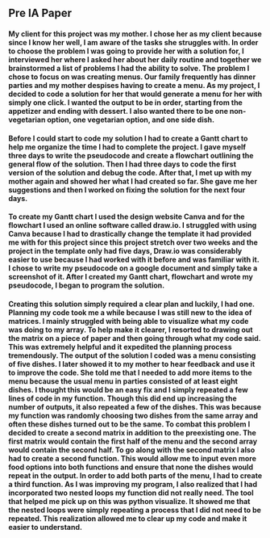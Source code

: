 ## Pre IA Paper

#### My client for this project was my mother. I chose her as my client because since I know her well, I am aware of the tasks she struggles with. In order to choose the problem I was going to provide her with a solution for, I interviewed her where I asked her about her daily routine and together we brainstormed a list of problems I had the ability to solve. The problem I chose to focus on was creating menus. Our family frequently has dinner parties and my mother despises having to create a menu. As my project, I decided to code a solution for her that would generate a menu for her with simply one click. I wanted the output to be in order, starting from the appetizer and ending with dessert. I also wanted there to be one non-vegetarian option, one vegetarian option, and one side dish.

#### Before I could start to code my solution I had to create a Gantt chart to help me organize the time I had to complete the project. I gave myself three days to write the pseudocode and create a flowchart outlining the general flow of the solution. Then I had three days to code the first version of the solution and debug the code. After that, I met up with my mother again and showed her what I had created so far. She gave me her suggestions and then I worked on fixing the solution for the next four days.

#### To create my Gantt chart I used the design website Canva and for the flowchart I used an online software called draw.io. I struggled with using Canva because I had to drastically change the template it had provided me with for this project since this project stretch over two weeks and the project in the template only had five days, Draw.io was considerably easier to use because I had worked with it before and was familiar with it. I chose to write my pseudocode on a google document and simply take a screenshot of it. After I created my Gantt chart, flowchart and wrote my pseudocode, I began to program the solution.

#### Creating this solution simply required a clear plan and luckily, I had one. Planning my code took me a while because I was still new to the idea of matrices. I mainly struggled with being able to visualize what my code was doing to my array. To help make it clearer, I resorted to drawing out the matrix on a piece of paper and then going through what my code said. This was extremely helpful and it expedited the planning process tremendously. The output of the solution I coded was a menu consisting of five dishes. I later showed it to my mother to hear feedback and use it to improve the code. She told me that I needed to add more items to the menu because the usual menu in parties consisted of at least eight dishes. I thought this would be an easy fix and I simply repeated a few lines of code in my function. Though this did end up increasing the number of outputs, it also repeated a few of the dishes. This was because my function was randomly choosing two dishes from the same array and often these dishes turned out to be the same. To combat this problem I decided to create a second matrix in addition to the preexisting one. The first matrix would contain the first half of the menu and the second array would contain the second half. To go along with the second matrix I also had to create a second function. This would allow me to input even more food options into both functions and ensure that none the dishes would repeat in the output. In order to add both parts of the menu, I had to create a third function. As I was improving my program, I also realized that I had incorporated two nested loops my function did not really need. The tool that helped me pick up on this was python visualize. It showed me that the nested loops were simply repeating a process that I did not need to be repeated. This realization allowed me to clear up my code and make it easier to understand.

